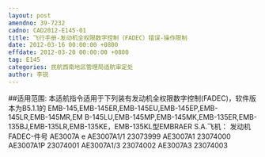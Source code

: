 ```yaml
---
layout: post
amendno: 39-7232
cadno: CAD2012-E145-01
title: 飞行手册-发动机全权限数字控制（FADEC）错误-操作限制
date: 2012-03-16 00:00:00 +0800
effdate: 2012-03-20 00:00:00 +0800
tag: E145
categories: 民航西南地区管理局适航审定处
author: 李锐
---
```


##适用范围:
本适航指令适用于下列装有发动机全权限数字控制(FADEC)，软件版本为B5.1.1的 EMB-145,EMB-145ER,EMB-145EU,EMB-145EP,EMB-145LR,EMB-145MR,EM B-145LU,EMB-145MP,EMB-145MK,EMB-135ER,EMB-135BJ,EMB-135LR,EMB-135KE，EMB-135KL型EMBRAER S.A.飞机：
发动机  FADEC-件号
AE3007A e AE3007A1/1  23073999
AE3007A1  23074000
AE3007A1P  23074001
AE3007A1/3  23074002
AE3007A3  23074003

